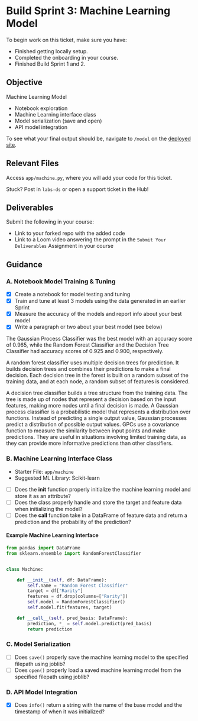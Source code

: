 # Build Sprint 3: Machine Learning Model

To begin work on this ticket, make sure you have:
- Finished getting locally setup.
- Completed the onboarding in your course.
- Finished Build Sprint 1 and 2.

## Objective

Machine Learning Model
- Notebook exploration
- Machine Learning interface class
- Model serialization (save and open)
- API model integration

To see what your final output should be, navigate to `/model` on the [deployed site](https://bandersnatch.herokuapp.com/).

## Relevant Files

Access `app/machine.py`, where you will add your code for this ticket. 

Stuck? Post in `labs-ds` or open a support ticket in the Hub!

## Deliverables
Submit the following in your course:

- Link to your forked repo with the added code
- Link to a Loom video answering the prompt in the `Submit Your Deliverables` Assignment in your course

## Guidance

### A. Notebook Model Training & Tuning
- [x] Create a notebook for model testing and tuning
- [x] Train and tune at least 3 models using the data generated in an earlier Sprint
- [x] Measure the accuracy of the models and report info about your best model 
- [x] Write a paragraph or two about your best model (see below)

The Gaussian Process Classifier was the best model with an
accuracy score of 0.965, while the Random Forest Classifier
and the Decision Tree Classifier had accuracy scores of
0.925 and 0.900, respectively.

A random forest classifier uses multiple decision trees for
prediction. It builds decision trees and combines their predictions
to make a final decision. Each decision tree in the forest is built on
a random subset of the training data, and at each node, a random subset
of features is considered.

A decision tree classifier builds a tree structure from the training
data. The tree is made up of nodes that represent a decision based on
the input features, making more nodes until a final decision is made.
A Gaussian process classifier is a probabilistic model that represents
a distribution over functions. Instead of predicting a single output
value, Gaussian processes predict a distribution of possible output
values. GPCs use a covariance function to measure the similarity
between input points and make predictions. They are useful in
situations involving limited training data, as they can provide more
informative predictions than other classifiers.

### B. Machine Learning Interface Class
- Starter File: `app/machine`
- Suggested ML Library: Scikit-learn

- [ ] Does the __init__ function properly initialize the machine learning model and store it as an attribute?
- [ ] Does the class properly handle and store the target and feature data when initializing the model?
- [ ] Does the __call__ function take in a DataFrame of feature data and return a prediction and the probability of the prediction?

#### Example Machine Learning Interface
```python
from pandas import DataFrame
from sklearn.ensemble import RandomForestClassifier


class Machine:

    def __init__(self, df: DataFrame):
        self.name = "Random Forest Classifier"
        target = df["Rarity"]
        features = df.drop(columns=["Rarity"])
        self.model = RandomForestClassifier()
        self.model.fit(features, target)

    def __call__(self, pred_basis: DataFrame):
        prediction, *_ = self.model.predict(pred_basis)
        return prediction

```

### C. Model Serialization
- [ ] Does `save()` properly save the machine learning model to the specified filepath using joblib?
- [ ] Does `open()` properly load a saved machine learning model from the specified filepath using joblib?

### D. API Model Integration
- [x] Does `info()` return a string with the name of the base model and the timestamp of when it was initialized?
